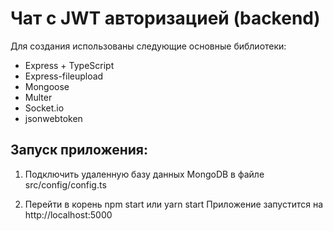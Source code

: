 # Чат с JWT авторизацией (backend)

Для создания использованы следующие основные библиотеки:
+ Express + TypeScript
+ Express-fileupload
+ Mongoose
+ Multer
+ Socket.io
+ jsonwebtoken

## Запуск приложения:
1. Подключить удаленную базу данных MongoDB в файле src/config/config.ts

2. Перейти в корень npm start или yarn start
Приложение запустится на http://localhost:5000
